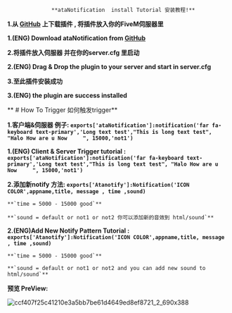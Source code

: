 				  
				  **ataNotification  install Tutorial 安装教程!**
**1.从 [GitHub](https://github.com/YishengCheww/ataNotification) 上下载插件 , 将插件放入你的FiveM伺服器里**

**1.(ENG) Download ataNotification from [GitHub](https://github.com/YishengCheww/ataNotification)**

**2.将插件放入伺服器 并在你的server.cfg 里启动**

**2.(ENG) Drag & Drop the plugin to your server and start in server.cfg**

**3.至此插件安装成功**

**3.(ENG) the plugin are success installed**

**                                                        # How To Trigger 如何触发trigger**

**1.客户端&伺服器 例子:  `exports['ataNotification']:notification('far fa-keyboard text-primary','Long text test',"This is long text test", "Halo How are u Now		", 15000,'not1') `**

**1.(ENG) Client & Server Trigger tutorial : `exports['ataNotification']:notification('far fa-keyboard text-primary','Long text test',"This is long text test", "Halo How are u Now		", 15000,'not1') `**

**2.添加新notify 方法: 	`exports['Atanotify']:Notification('ICON COLOR',appname,title, message , time ,sound)`**

	**`time = 5000 - 15000 good`**

	**`sound = default or not1 or not2 你可以添加新的音效到 html/sound`**

**2.(ENG)Add New Notify Pattern Tutorial : 	`exports['Atanotify']:Notification('ICON COLOR',appname,title, message , time ,sound)`**

	**`time = 5000 - 15000 good`**

	**`sound = default or not1 or not2 and you can add new sound to html/sound`**

**预览 PreView:**





![ccf407f25c41210e3a5bb7be61d4649ed8ef8721_2_690x388](https://user-images.githubusercontent.com/64354150/151496768-b4eba523-503b-45b7-98d8-09cc8c463de8.jpeg)

